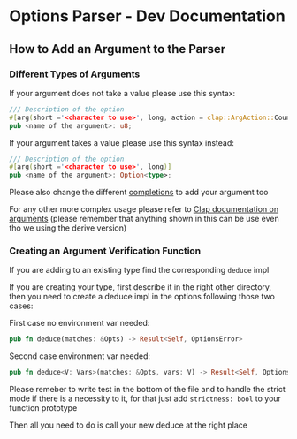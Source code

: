 # Options Parser - Dev Documentation

## How to Add an Argument to the Parser

### Different Types of Arguments

If your argument does not take a value please use this syntax:

```rust
/// Description of the option
#[arg(short ='<character to use>', long, action = clap::ArgAction::Count)]
pub <name of the argument>: u8;
```

If your argument takes a value please use this syntax instead:

```rust
/// Description of the option
#[arg(short ='<character to use>', long)]
pub <name of the argument>: Option<type>;
```

Please also change the different [completions](../../completions/) to add your argument too

For any other more complex usage please refer to [Clap documentation on arguments](https://docs.rs/clap/latest/clap/struct.Arg.html#) (please remember that anything shown in this can be use even tho we using the derive version)

### Creating an Argument Verification Function

If you are adding to an existing type find the corresponding `deduce` impl

If you are creating your type, first describe it in the right other directory,
then you need to create a deduce impl in the options following those two cases:

First case no environment var needed:

```rust
pub fn deduce(matches: &Opts) -> Result<Self, OptionsError>
```

Second case environment var needed:

```rust
pub fn deduce<V: Vars>(matches: &Opts, vars: V) -> Result<Self, OptionsError>
```

Please remeber to write test in the bottom of the file and to handle the strict mode if there is a necessity to it, for that just add `strictness: bool` to your function prototype

Then all you need to do is call your new deduce at the right place
